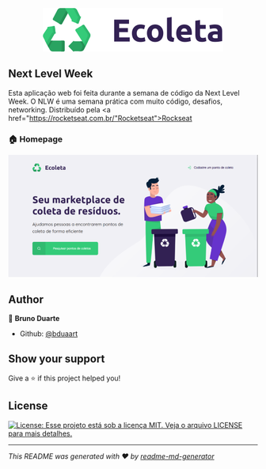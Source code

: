 <center><img src="doc/logo.svg"> </center>

## Next Level Week
Esta aplicação web foi feita durante a semana de código da Next Level Week.
O NLW é uma semana prática com muito código, desafios, networking.
Distribuído pela <a href="https://rocketseat.com.br/"Rocketseat">Rockseat</a>

### 🏠 Homepage
 <img src="doc/ecoleta.png">

## Author

👤 **Bruno Duarte**

* Github: [@bduaart](https://github.com/bduaart)

## Show your support

Give a ⭐️ if this project helped you!

## License
<p>
  <a href="#" target="_blank">
    <img alt="License: Esse projeto está sob a licença MIT. Veja o arquivo LICENSE para mais detalhes." src="https://img.shields.io/badge/License-Esse projeto está sob a licença MIT. Veja o arquivo LICENSE para mais detalhes.-yellow.svg" />
  </a>
</p>

***
_This README was generated with ❤️ by [readme-md-generator](https://github.com/kefranabg/readme-md-generator)_
